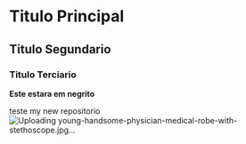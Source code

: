 # Titulo Principal
## Titulo Segundario
### Titulo Terciario

**Este estara em negrito**

teste my new repositorio
![Uploading young-handsome-physician-medical-robe-with-stethoscope.jpg…]()
